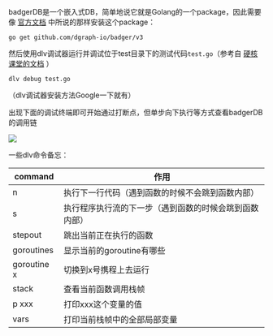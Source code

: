 badgerDB是一个嵌入式DB，简单地说它就是Golang的一个package，因此需要像 [官方文档](https://dgraph.io/docs/badger/get-started/) 中所说的那样安装这个package：

```shell
go get github.com/dgraph-io/badger/v3
```

然后使用dlv调试器运行并调试位于test目录下的测试代码`test.go`（参考自 [硬核课堂的文档](https://nxwz51a5wp.feishu.cn/docs/doccnIDJP4vnYZANQADawXCgaZd#) ）

```shell
dlv debug test.go
```

（dlv调试器安装方法Google一下就有）

出现下面的调试终端即可开始通过打断点，但单步向下执行等方式查看badgerDB的调用链

![](https://tva1.sinaimg.cn/large/e6c9d24ely1h411nfz3r0j207l01y0sk.jpg)

一些dlv命令备忘：

| command     | 作用                                                   |
| ----------- | ------------------------------------------------------ |
| n           | 执行下一行代码（遇到函数的时候不会跳到函数内部）       |
| s           | 执行程序执行流的下一步（遇到函数的时候会跳到函数内部） |
| stepout     | 跳出当前正在执行的函数                                 |
| goroutines  | 显示当前的goroutine有哪些                              |
| goroutine x | 切换到x号携程上去运行                                  |
| stack       | 查看当前函数调用栈帧                                   |
| p xxx       | 打印xxx这个变量的值                                    |
| vars        | 打印当前栈帧中的全部局部变量                           |

